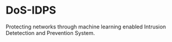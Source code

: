 # DoS-IDPS
Protecting networks through machine learning enabled Intrusion Detetection and Prevention System.
